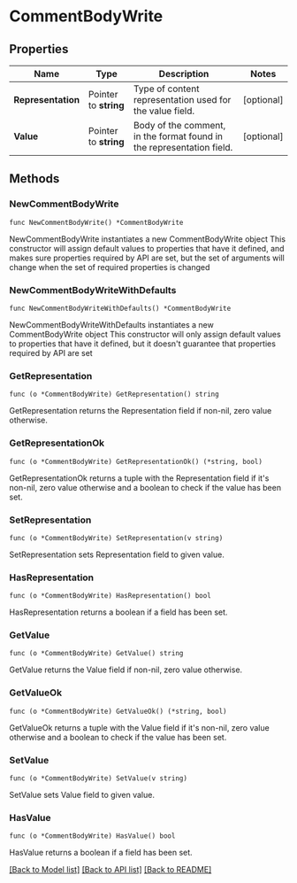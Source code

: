 # CommentBodyWrite

## Properties

Name | Type | Description | Notes
------------ | ------------- | ------------- | -------------
**Representation** | Pointer to **string** | Type of content representation used for the value field. | [optional] 
**Value** | Pointer to **string** | Body of the comment, in the format found in the representation field. | [optional] 

## Methods

### NewCommentBodyWrite

`func NewCommentBodyWrite() *CommentBodyWrite`

NewCommentBodyWrite instantiates a new CommentBodyWrite object
This constructor will assign default values to properties that have it defined,
and makes sure properties required by API are set, but the set of arguments
will change when the set of required properties is changed

### NewCommentBodyWriteWithDefaults

`func NewCommentBodyWriteWithDefaults() *CommentBodyWrite`

NewCommentBodyWriteWithDefaults instantiates a new CommentBodyWrite object
This constructor will only assign default values to properties that have it defined,
but it doesn't guarantee that properties required by API are set

### GetRepresentation

`func (o *CommentBodyWrite) GetRepresentation() string`

GetRepresentation returns the Representation field if non-nil, zero value otherwise.

### GetRepresentationOk

`func (o *CommentBodyWrite) GetRepresentationOk() (*string, bool)`

GetRepresentationOk returns a tuple with the Representation field if it's non-nil, zero value otherwise
and a boolean to check if the value has been set.

### SetRepresentation

`func (o *CommentBodyWrite) SetRepresentation(v string)`

SetRepresentation sets Representation field to given value.

### HasRepresentation

`func (o *CommentBodyWrite) HasRepresentation() bool`

HasRepresentation returns a boolean if a field has been set.

### GetValue

`func (o *CommentBodyWrite) GetValue() string`

GetValue returns the Value field if non-nil, zero value otherwise.

### GetValueOk

`func (o *CommentBodyWrite) GetValueOk() (*string, bool)`

GetValueOk returns a tuple with the Value field if it's non-nil, zero value otherwise
and a boolean to check if the value has been set.

### SetValue

`func (o *CommentBodyWrite) SetValue(v string)`

SetValue sets Value field to given value.

### HasValue

`func (o *CommentBodyWrite) HasValue() bool`

HasValue returns a boolean if a field has been set.


[[Back to Model list]](../README.md#documentation-for-models) [[Back to API list]](../README.md#documentation-for-api-endpoints) [[Back to README]](../README.md)


